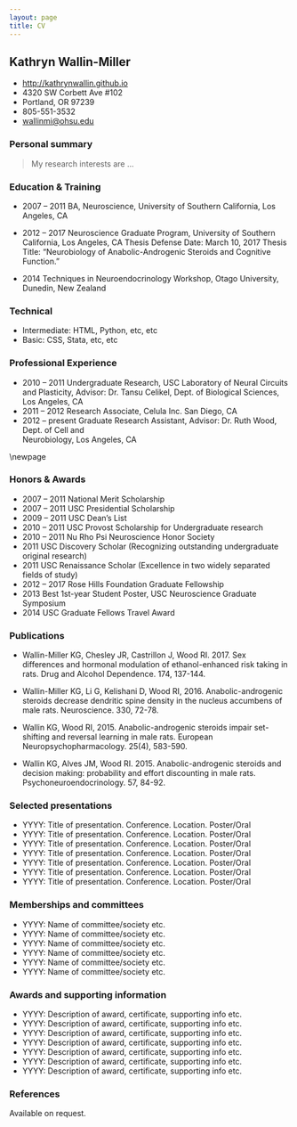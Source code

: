 ```yaml
---
layout: page
title: CV
---
```


## Kathryn Wallin-Miller
- http://kathrynwallin.github.io
- 4320 SW Corbett Ave #102
- Portland, OR 97239
- 805-551-3532
- wallinmi@ohsu.edu

### Personal summary

> My research interests are ... 

### Education & Training

- 2007 – 2011	   BA, Neuroscience, University of Southern California, Los Angeles, CA
- 2012 – 2017   Neuroscience Graduate Program, University of Southern California, Los Angeles, CA
				   Thesis Defense Date: March 10, 2017
				   Thesis Title: “Neurobiology of Anabolic-Androgenic Steroids and Cognitive Function.”

- 2014			   Techniques in Neuroendocrinology Workshop, Otago University, Dunedin, 
                           New Zealand


### Technical

- Intermediate: HTML, Python, etc, etc
- Basic: CSS, Stata, etc, etc

### Professional Experience

- 2010 – 2011       Undergraduate Research, USC Laboratory of Neural Circuits and Plasticity, 
                           Advisor: Dr. Tansu Celikel, Dept. of Biological Sciences, Los Angeles, CA
- 2011 – 2012       Research Associate, Celula Inc. San Diego, CA 
- 2012 – present    Graduate Research Assistant, Advisor: Dr. Ruth Wood, Dept. of Cell and   
	 Neurobiology, Los Angeles, CA


\newpage

### Honors & Awards 

- 2007 – 2011	 National Merit Scholarship
- 2007 – 2011	 USC Presidential Scholarship	
- 2009 – 2011	 USC Dean’s List	
- 2010 – 2011	 USC Provost Scholarship for Undergraduate research
- 2010 – 2011     Nu Rho Psi Neuroscience Honor Society 
- 2011			 USC Discovery Scholar (Recognizing outstanding undergraduate original research) 	
- 2011			 USC Renaissance Scholar (Excellence in two widely separated fields of study)      
- 2012 – 2017     Rose Hills Foundation Graduate Fellowship
- 2013			 Best 1st-year Student Poster, USC Neuroscience Graduate Symposium
- 2014			 USC Graduate Fellows Travel Award


### Publications

- Wallin-Miller KG, Chesley JR, Castrillon J, Wood RI. 2017. Sex differences and hormonal modulation of ethanol-enhanced risk taking in rats. Drug and Alcohol Dependence. 174, 137-144.

- Wallin-Miller KG, Li G, Kelishani D, Wood RI, 2016. Anabolic-androgenic steroids decrease dendritic spine density in the nucleus accumbens of male rats. Neuroscience. 330, 72-78.

- Wallin KG, Wood RI, 2015. Anabolic-androgenic steroids impair set-shifting and reversal learning in male rats. European Neuropsychopharmacology. 25(4), 583-590.

- Wallin KG, Alves JM, Wood RI. 2015. Anabolic-androgenic steroids and decision making: probability and effort discounting in male rats. Psychoneuroendocrinology. 57, 84-92.


### Selected presentations

- YYYY: Title of presentation. Conference. Location. Poster/Oral
- YYYY: Title of presentation. Conference. Location. Poster/Oral
- YYYY: Title of presentation. Conference. Location. Poster/Oral
- YYYY: Title of presentation. Conference. Location. Poster/Oral
- YYYY: Title of presentation. Conference. Location. Poster/Oral
- YYYY: Title of presentation. Conference. Location. Poster/Oral
- YYYY: Title of presentation. Conference. Location. Poster/Oral

### Memberships and committees

- YYYY: Name of committee/society etc.
- YYYY: Name of committee/society etc.
- YYYY: Name of committee/society etc.
- YYYY: Name of committee/society etc.
- YYYY: Name of committee/society etc.
- YYYY: Name of committee/society etc.

### Awards and supporting information

- YYYY: Description of award, certificate, supporting info etc.
- YYYY: Description of award, certificate, supporting info etc.
- YYYY: Description of award, certificate, supporting info etc.
- YYYY: Description of award, certificate, supporting info etc.
- YYYY: Description of award, certificate, supporting info etc.
- YYYY: Description of award, certificate, supporting info etc.
- YYYY: Description of award, certificate, supporting info etc.

### References

Available on request.
